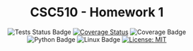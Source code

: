 <h1 align="center">CSC510 - Homework 1</h1>

<p align="center">
<a><img src="https://github.com/CSC510-SE-Group/homework-1/actions/workflows/tests.yml/badge.svg" alt="Tests Status Badge"></a>
<a href='https://coveralls.io/github/CSC510-SE-Group/homework-1'><img src='https://coveralls.io/repos/github/CSC510-SE-Group/homework-1/badge.svg' alt='Coverage Status' /></a>
<a><img src="https://github.com/CSC510-SE-Group/homework-1/actions/workflows/coverage.yml/badge.svg" alt="Coverage Badge"></a>
<a><img src="https://img.shields.io/badge/Python-3776AB?style=for-the-badge&logo=python&logoColor=white" alt="Python Badge"></a>
<a><img src="https://img.shields.io/badge/Linux-FCC624?style=for-the-badge&logo=linux&logoColor=black" alt="Linux Badge"></a>
<a href="https://opensource.org/licenses/MIT" target="_blank">
  <img src="https://img.shields.io/badge/License-MIT-yellow.svg" alt="License: MIT">
</a>
</p>
